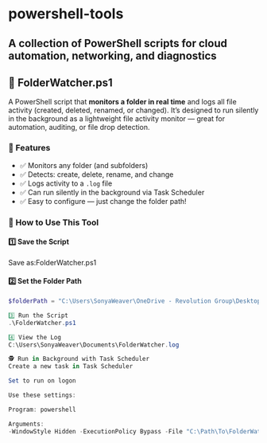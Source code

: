 # powershell-tools
A collection of PowerShell scripts for cloud automation, networking, and diagnostics
---

## 📁 FolderWatcher.ps1

A PowerShell script that **monitors a folder in real time** and logs all file activity (created, deleted, renamed, or changed). It’s designed to run silently in the background as a lightweight file activity monitor — great for automation, auditing, or file drop detection.

### 🧠 Features

- ✅ Monitors any folder (and subfolders)
- ✅ Detects: create, delete, rename, and change
- ✅ Logs activity to a `.log` file
- ✅ Can run silently in the background via Task Scheduler
- ✅ Easy to configure — just change the folder path!

### 🚀 How to Use This Tool

#### 1️⃣ Save the Script

Save as:FolderWatcher.ps1

#### 2️⃣ Set the Folder Path

```powershell
$folderPath = "C:\Users\SonyaWeaver\OneDrive - Revolution Group\Desktop\!Folder_Watcher_Test_Folder"

3️⃣ Run the Script
.\FolderWatcher.ps1

4️⃣ View the Log
C:\Users\SonyaWeaver\Documents\FolderWatcher.log

🕵️ Run in Background with Task Scheduler
Create a new task in Task Scheduler

Set to run on logon

Use these settings:

Program: powershell

Arguments:
-WindowStyle Hidden -ExecutionPolicy Bypass -File "C:\Path\To\FolderWatcher.ps1"



